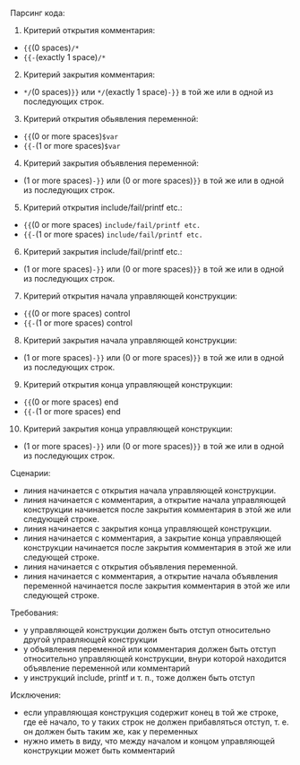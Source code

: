 Парсинг кода:

1. Критерий открытия комментария:

- `{{`(0 spaces)`/*`
- `{{-`(exactly 1 space)`/*`

2. Критерий закрытия комментария:

- `*/`(0 spaces)`}}` или `*/`(exactly 1 space)`-}}` в той же или в одной из последующих строк.

3. Критерий открытия обьявления переменной:

- `{{`(0 or more spaces)`$var`
- `{{-`(1 or more spaces)`$var`

4. Критерий закрытия объявления переменной:

- (1 or more spaces)`-}}` или (0 or more spaces)`}}` в той же или в одной из последующих строк.

5. Критерий открытия include/fail/printf etc.:

- `{{`(0 or more spaces) `include/fail/printf etc.`
- `{{-`(1 or more spaces) `include/fail/printf etc.`

6. Критерий закрытия include/fail/printf etc.:

- (1 or more spaces)`-}}` или (0 or more spaces)`}}` в той же или в одной из последующих строк.

7. Критерий открытия начала управляющей конструкции:

- `{{`(0 or more spaces) control
- `{{-`(1 or more spaces) control

8. Критерий закрытия начала управляющей конструкции:

- (1 or more spaces)`-}}` или (0 or more spaces)`}}` в той же или в одной из последующих строк.

9. Критерий открытия конца управляющей конструкции:

- `{{`(0 or more spaces) end
- `{{-`(1 or more spaces) end

10. Критерий закрытия конца управляющей конструкции:

- (1 or more spaces)`-}}` или (0 or more spaces)`}}` в той же или в одной из последующих строк.

Сценарии:

- линия начинается с открытия начала управляющей конструкции.
- линия начинается с комментария, а открытие начала управляющей конструкции начинается после закрытия комментария в этой же или следующей строке.
- линия начинается с закрытия конца управляющей конструкции.
- линия начинается с комментария, а закрытие конца управляющей конструкции начинается после закрытия комментария в этой же или следующей строке.
- линия начинается с открытия объявления переменной.
- линия начинается с комментария, а открытие начала объявления переменной начинается после закрытия комментария в этой же или следующей строке.

Требования:

- у управляющей конструкции должен быть отступ относительно другой управляющей конструкции
- у объявления переменной или комментария должен быть отступ относительно управляющей конструкции, внури которой находится объявление переменной или комментарий
- у инструкций include, printf и т. п., тоже должен быть отступ

Исключения:

- если управляющая конструкция содержит конец в той же строке, где её начало, то у таких строк не должен прибавляться отступ, т. е. он должен быть таким же, как у переменных
- нужно иметь в виду, что между началом и концом управляющей конструкции может быть комментарий
